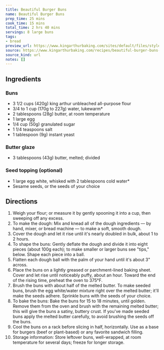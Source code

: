 ```yaml
---
title: Beautiful Burger Buns
name: Beautiful Burger Buns
prep_time: 25 mins
cook_time: 15 mins
total_time: 2 hrs 40 mins
servings: 8 large buns
tags:
- bread
preview_url: https://www.kingarthurbaking.com/sites/default/files/styles/featured_image/public/2021-08/beautiful-burger-buns.jpg?itok=R8cduYHH
source: https://www.kingarthurbaking.com/recipes/beautiful-burger-buns-recipe
source_kind: url
notes: []
---
```


## Ingredients
### Buns
- 3 1/2 cups (420g) king arthur unbleached all-purpose flour
- 3/4 to 1 cup (170g to 227g) water, lukewarm*
- 2 tablespoons (28g) butter, at room temperature
- 1 large egg
- 1/4 cup (50g) granulated sugar
- 1 1/4 teaspoons salt
- 1 tablespoon (9g) instant yeast

### Butter glaze
- 3 tablespoons (43g) butter, melted; divided

### Seed topping (optional)
- 1 large egg white, whisked with 2 tablespoons cold water*
- Sesame seeds, or the seeds of your choice


## Directions
1. Weigh your flour; or measure it by gently spooning it into a cup, then sweeping off any excess.
2. To make the dough: Mix and knead all of the dough ingredients — by hand, mixer, or bread machine — to make a soft, smooth dough.
3. Cover the dough and let it rise until it's nearly doubled in bulk, about 1 to 2 hours.
4. To shape the buns: Gently deflate the dough and divide it into eight pieces (about 100g each); to make smaller or larger buns see "tips," below. Shape each piece into a ball.
5. Flatten each dough ball with the palm of your hand until it's about 3" across.
6. Place the buns on a lightly greased or parchment-lined baking sheet. Cover and let rise until noticeably puffy, about an hour. Toward the end of the rising time, preheat the oven to 375°F.
7. Brush the buns with about half of the melted butter. To make seeded buns, brush the egg white/water mixture right over the melted butter; it'll make the seeds adhere. Sprinkle buns with the seeds of your choice.
8. To bake the buns: Bake the buns for 15 to 18 minutes, until golden. Remove them from the oven and brush with the remaining melted butter; this will give the buns a satiny, buttery crust. If you've made seeded buns apply the melted butter carefully, to avoid brushing the seeds off the buns.
9. Cool the buns on a rack before slicing in half, horizontally. Use as a base for burgers (beef or plant-based) or any favorite sandwich filling.
10. Storage information: Store leftover buns, well-wrapped, at room temperature for several days; freeze for longer storage.
